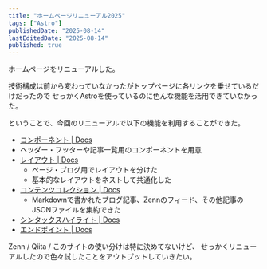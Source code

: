 ```yaml
---
title: "ホームページリニューアル2025"
tags: ["Astro"]
publishedDate: "2025-08-14"
lastEditedDate: "2025-08-14"
published: true
---
```


ホームページをリニューアルした。

技術構成は前から変わっていなかったがトップページに各リンクを乗せているだけだったので
せっかくAstroを使っているのに色んな機能を活用できていなかった。

ということで、今回のリニューアルで以下の機能を利用することができた。

- [コンポーネント | Docs](https://docs.astro.build/ja/basics/astro-components/ "コンポーネント | Docs")
- ヘッダー・フッターや記事一覧用のコンポーネントを用意
- [レイアウト | Docs](https://docs.astro.build/ja/basics/layouts/ "レイアウト | Docs")
  - ページ・ブログ用でレイアウトを分けた
  - 基本的なレイアウトをネストして共通化した
- [コンテンツコレクション | Docs](https://docs.astro.build/ja/guides/content-collections/ "コンテンツコレクション | Docs")
  - Markdownで書かれたブログ記事、Zennのフィード、その他記事のJSONファイルを集約できた
- [シンタックスハイライト | Docs](https://docs.astro.build/ja/guides/syntax-highlighting/ "シンタックスハイライト | Docs")
- [エンドポイント | Docs](https://docs.astro.build/ja/guides/endpoints/ "エンドポイント | Docs")

Zenn / Qiita / このサイトの使い分けは特に決めてないけど、
せっかくリニューアルしたので色々試したことをアウトプットしていきたい。
